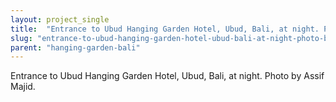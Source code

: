 ```yaml
---
layout: project_single
title:  "Entrance to Ubud Hanging Garden Hotel, Ubud, Bali, at night. Photo by Assif Majid."
slug: "entrance-to-ubud-hanging-garden-hotel-ubud-bali-at-night-photo-by-assif-majid"
parent: "hanging-garden-bali"
---
```

Entrance to Ubud Hanging Garden Hotel, Ubud, Bali, at night. Photo by Assif Majid.